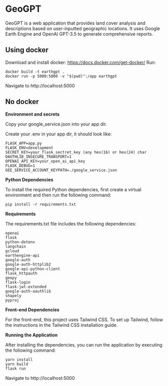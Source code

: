 
  

# GeoGPT
  
GeoGPT is a web application that provides land cover analysis and descriptions based on user-inputted geographic locations. It uses Google Earth Engine and OpenAI GPT-3.5 to generate comprehensive reports.

 ## Using docker
 Download and install docker:  https://docs.docker.com/get-docker/
Run:

    docker build -t earthgpt .
    docker run -p 5000:5000 -v "$(pwd)":/app earthgpt

Navigate to http://localhost:5000
  
## No docker

  **Environment and secrets**

Copy your google_service.json into your app dir.

Create your .env in your app dir, it should look like:

    FLASK_APP=app.py
    FLASK_ENV=development
    SECRET_KEY=your_flask_sectret_key (any hex(16) or hex(24) char
    OAUTHLIB_INSECURE_TRANSPORT=1
    OPENAI_API_KEY=your_open_ai_api_key
    FLASK_DEBUG=1
    GEE_SERVICE_ACCOUNT_KEYPATH=./google_service.json


 **Python Dependencies**

  

To install the required Python dependencies, first create a virtual environment and then run the following command:

  

  
  

    pip install -r requirements.txt

  

**Requirements**

  

The requirements.txt file includes the following dependencies:

  
  
    openai
    flask
    python-dotenv
    langchain
    gcloud
    earthengine-api
    google-auth
    google-auth-httplib2
    google-api-python-client
    flask_httpauth
    geopy
    flask-login
    flask-jwt-extended
    google-auth-oauthlib
    shapely
    pyproj


**Front-end Dependencies**

For the front-end, this project uses Tailwind CSS. To set up Tailwind, follow the instructions in the Tailwind CSS installation guide.

**Running the Application**

After installing the dependencies, you can run the application by executing the following command:
 

    yarn install
    yarn build
	flask run
Navigate to http://localhost:5000